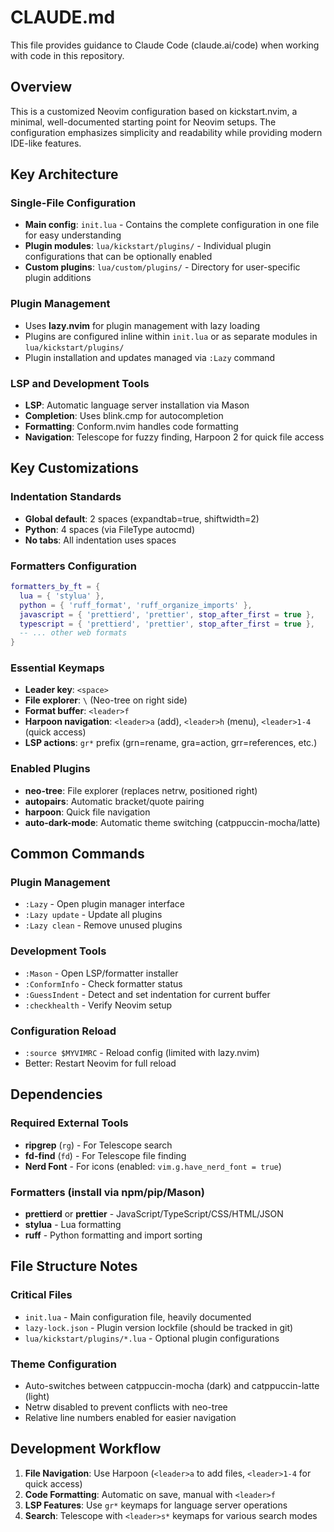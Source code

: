 # CLAUDE.md

This file provides guidance to Claude Code (claude.ai/code) when working with code in this repository.

## Overview

This is a customized Neovim configuration based on kickstart.nvim, a minimal, well-documented starting point for Neovim setups. The configuration emphasizes simplicity and readability while providing modern IDE-like features.

## Key Architecture

### Single-File Configuration
- **Main config**: `init.lua` - Contains the complete configuration in one file for easy understanding
- **Plugin modules**: `lua/kickstart/plugins/` - Individual plugin configurations that can be optionally enabled
- **Custom plugins**: `lua/custom/plugins/` - Directory for user-specific plugin additions

### Plugin Management
- Uses **lazy.nvim** for plugin management with lazy loading
- Plugins are configured inline within `init.lua` or as separate modules in `lua/kickstart/plugins/`
- Plugin installation and updates managed via `:Lazy` command

### LSP and Development Tools
- **LSP**: Automatic language server installation via Mason
- **Completion**: Uses blink.cmp for autocompletion
- **Formatting**: Conform.nvim handles code formatting
- **Navigation**: Telescope for fuzzy finding, Harpoon 2 for quick file access

## Key Customizations

### Indentation Standards
- **Global default**: 2 spaces (expandtab=true, shiftwidth=2)
- **Python**: 4 spaces (via FileType autocmd)
- **No tabs**: All indentation uses spaces

### Formatters Configuration
```lua
formatters_by_ft = {
  lua = { 'stylua' },
  python = { 'ruff_format', 'ruff_organize_imports' },
  javascript = { 'prettierd', 'prettier', stop_after_first = true },
  typescript = { 'prettierd', 'prettier', stop_after_first = true },
  -- ... other web formats
}
```

### Essential Keymaps
- **Leader key**: `<space>`
- **File explorer**: `\` (Neo-tree on right side)
- **Format buffer**: `<leader>f`
- **Harpoon navigation**: `<leader>a` (add), `<leader>h` (menu), `<leader>1-4` (quick access)
- **LSP actions**: `gr*` prefix (grn=rename, gra=action, grr=references, etc.)

### Enabled Plugins
- **neo-tree**: File explorer (replaces netrw, positioned right)
- **autopairs**: Automatic bracket/quote pairing
- **harpoon**: Quick file navigation
- **auto-dark-mode**: Automatic theme switching (catppuccin-mocha/latte)

## Common Commands

### Plugin Management
- `:Lazy` - Open plugin manager interface
- `:Lazy update` - Update all plugins
- `:Lazy clean` - Remove unused plugins

### Development Tools
- `:Mason` - Open LSP/formatter installer
- `:ConformInfo` - Check formatter status
- `:GuessIndent` - Detect and set indentation for current buffer
- `:checkhealth` - Verify Neovim setup

### Configuration Reload
- `:source $MYVIMRC` - Reload config (limited with lazy.nvim)
- Better: Restart Neovim for full reload

## Dependencies

### Required External Tools
- **ripgrep** (`rg`) - For Telescope search
- **fd-find** (`fd`) - For Telescope file finding
- **Nerd Font** - For icons (enabled: `vim.g.have_nerd_font = true`)

### Formatters (install via npm/pip/Mason)
- **prettierd** or **prettier** - JavaScript/TypeScript/CSS/HTML/JSON
- **stylua** - Lua formatting
- **ruff** - Python formatting and import sorting

## File Structure Notes

### Critical Files
- `init.lua` - Main configuration file, heavily documented
- `lazy-lock.json` - Plugin version lockfile (should be tracked in git)
- `lua/kickstart/plugins/*.lua` - Optional plugin configurations

### Theme Configuration
- Auto-switches between catppuccin-mocha (dark) and catppuccin-latte (light)
- Netrw disabled to prevent conflicts with neo-tree
- Relative line numbers enabled for easier navigation

## Development Workflow

1. **File Navigation**: Use Harpoon (`<leader>a` to add files, `<leader>1-4` for quick access)
2. **Code Formatting**: Automatic on save, manual with `<leader>f`
3. **LSP Features**: Use `gr*` keymaps for language server operations
4. **Search**: Telescope with `<leader>s*` keymaps for various search modes